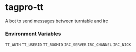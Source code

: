 # tagpro-tt
A bot to send messages between turntable and irc

### Environment Variables
`TT_AUTH`
`TT_USERID`
`TT_ROOMID`
`IRC_SERVER`
`IRC_CHANNEL`
`IRC_NICK`
